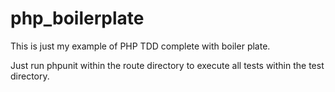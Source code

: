 # php_boilerplate
This is just my example of PHP TDD complete with boiler plate.

Just run phpunit within the route directory to execute all tests within the test directory.
